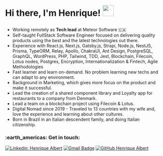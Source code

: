 <h1><p>Hi there, I'm Henrique! <img src="https://media.giphy.com/media/hvRJCLFzcasrR4ia7z/giphy.gif" width="35px"></h1></p>

- Working remotely as **Tech lead** at Meteor Software 🇨🇦
- Self-taught FullStack Software Engineer focused on delivering quality products using the best and the latest technologies out there.
- Experience with React.js, Next.js, Gatsby.js, Strapi, Node.js, NestJS, Prisma, TypeORM, Relay, Apollo,
ChakraUI, Ant Design, PostgreSQL, GraphQL, WordPress, PHP, Tailwind, TDD, Jest, Blockchain, Filecoin, Lotus nodes, Postgres, Encryption, Internationalization & Fintech, Agile Methodologies
- Fast learner and learn on-demand. No problem learning new techs and can adapt to any environment.
- Background in Marketing, which gives more focus on the product and make it successful.
- Lead the creation of a shared component library and Loyalty app for restaurants to a company from Denmark.
- Lead a team on a blockchain project using Filecoin & Lotus.
- Digital Nomad since 2019 - Traveled to 13 countries with my wife and, love the experience and learning about other cultures.
- Born in Brazil in an Italian descendent family, and doing Italian citizenship.


<h3> :earth_americas: Get in touch: </h3> 

[![Linkedin: Henrique Albert](https://img.shields.io/badge/-Henrique%20Albert-blue?style=flat-square&logo=Linkedin&logoColor=white&link=https://www.linkedin.com/in/henrique-albert-schmaiske)](https://www.linkedin.com/in/henrique-albert-schmaiske)
[![Gmail Badge](https://img.shields.io/badge/-ishenriquealbert@gmail.com-006bed?style=flat-square&logo=Gmail&logoColor=white&link=mailto:ishenriquealbert@gmail.com)](mailto:ishenriquealbert@gmail.com)
[![GitHub Henrique Albert]( https://img.shields.io/github/followers/henriquealbert?label=follow&style=social)](https://github.com/henriquealbert)
